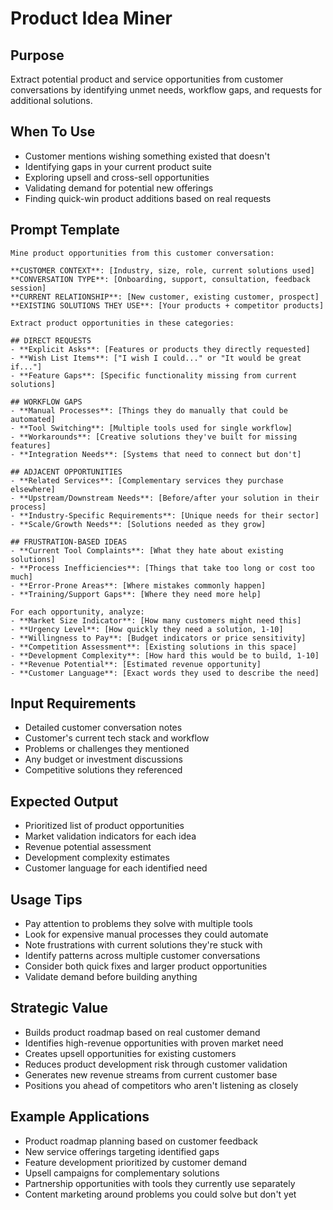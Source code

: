 # Product Idea Miner

## Purpose
Extract potential product and service opportunities from customer conversations by identifying unmet needs, workflow gaps, and requests for additional solutions.

## When To Use
- Customer mentions wishing something existed that doesn't
- Identifying gaps in your current product suite
- Exploring upsell and cross-sell opportunities
- Validating demand for potential new offerings
- Finding quick-win product additions based on real requests

## Prompt Template

```
Mine product opportunities from this customer conversation:

**CUSTOMER CONTEXT**: [Industry, size, role, current solutions used]
**CONVERSATION TYPE**: [Onboarding, support, consultation, feedback session]
**CURRENT RELATIONSHIP**: [New customer, existing customer, prospect]
**EXISTING SOLUTIONS THEY USE**: [Your products + competitor products]

Extract product opportunities in these categories:

## DIRECT REQUESTS
- **Explicit Asks**: [Features or products they directly requested]
- **Wish List Items**: ["I wish I could..." or "It would be great if..."]
- **Feature Gaps**: [Specific functionality missing from current solutions]

## WORKFLOW GAPS
- **Manual Processes**: [Things they do manually that could be automated]
- **Tool Switching**: [Multiple tools used for single workflow]
- **Workarounds**: [Creative solutions they've built for missing features]
- **Integration Needs**: [Systems that need to connect but don't]

## ADJACENT OPPORTUNITIES
- **Related Services**: [Complementary services they purchase elsewhere]
- **Upstream/Downstream Needs**: [Before/after your solution in their process]
- **Industry-Specific Requirements**: [Unique needs for their sector]
- **Scale/Growth Needs**: [Solutions needed as they grow]

## FRUSTRATION-BASED IDEAS
- **Current Tool Complaints**: [What they hate about existing solutions]
- **Process Inefficiencies**: [Things that take too long or cost too much]
- **Error-Prone Areas**: [Where mistakes commonly happen]
- **Training/Support Gaps**: [Where they need more help]

For each opportunity, analyze:
- **Market Size Indicator**: [How many customers might need this]
- **Urgency Level**: [How quickly they need a solution, 1-10]
- **Willingness to Pay**: [Budget indicators or price sensitivity]
- **Competition Assessment**: [Existing solutions in this space]
- **Development Complexity**: [How hard this would be to build, 1-10]
- **Revenue Potential**: [Estimated revenue opportunity]
- **Customer Language**: [Exact words they used to describe the need]
```

## Input Requirements
- Detailed customer conversation notes
- Customer's current tech stack and workflow
- Problems or challenges they mentioned
- Any budget or investment discussions
- Competitive solutions they referenced

## Expected Output
- Prioritized list of product opportunities
- Market validation indicators for each idea
- Revenue potential assessment
- Development complexity estimates
- Customer language for each identified need

## Usage Tips
- Pay attention to problems they solve with multiple tools
- Look for expensive manual processes they could automate
- Note frustrations with current solutions they're stuck with
- Identify patterns across multiple customer conversations
- Consider both quick fixes and larger product opportunities
- Validate demand before building anything

## Strategic Value
- Builds product roadmap based on real customer demand
- Identifies high-revenue opportunities with proven market need
- Creates upsell opportunities for existing customers
- Reduces product development risk through customer validation
- Generates new revenue streams from current customer base
- Positions you ahead of competitors who aren't listening as closely

## Example Applications
- Product roadmap planning based on customer feedback
- New service offerings targeting identified gaps
- Feature development prioritized by customer demand
- Upsell campaigns for complementary solutions
- Partnership opportunities with tools they currently use separately
- Content marketing around problems you could solve but don't yet